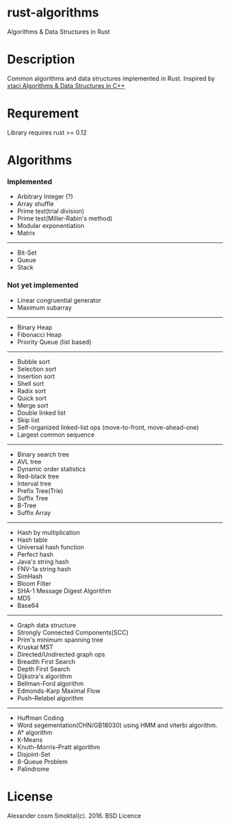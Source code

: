 # rust-algorithms
Algorithms &amp; Data Structures in Rust

# Description

Common algorithms and data structures implemented in Rust. Inspired by
[xtaci Algorithms &amp; Data Structures in C++](https://github.com/xtaci/algorithms)

# Requrement

Library requires rust >= 0.12

# Algorithms

### Implemented

- Arbitrary Integer (?)
- Array shuffle
- Prime test(trial division)
- Prime test(Miller-Rabin's method)
- Modular exponentiation
- Matrix

----
- Bit-Set
- Queue
- Stack

### Not yet implemented

- Linear congruential generator
- Maximum subarray

----
- Binary Heap
- Fibonacci Heap
- Priority Queue (list based)

----
- Bubble sort
- Selection sort
- Insertion sort
- Shell sort
- Radix sort
- Quick sort
- Merge sort
- Double linked list
- Skip list
- Self-organized linked-list ops (move-to-front, move-ahead-one)
- Largest common sequence

----
- Binary search tree
- AVL tree
- Dynamic order statistics
- Red-black tree
- Interval tree
- Prefix Tree(Trie)
- Suffix Tree
- B-Tree
- Suffix Array

----
- Hash by multiplication
- Hash table
- Universal hash function
- Perfect hash
- Java's string hash
- FNV-1a string hash
- SimHash
- Bloom Filter
- SHA-1 Message Digest Algorithm
- MD5
- Base64

----
- Graph data structure
- Strongly Connected Components(SCC)
- Prim's minimum spanning tree
- Kruskal MST
- Directed/Undirected graph ops
- Breadth First Search
- Depth First Search
- Dijkstra's algorithm
- Bellman-Ford algorithm
- Edmonds-Karp Maximal Flow
- Push–Relabel algorithm

----
- Huffman Coding
- Word segementation(CHN/GB18030) using HMM and viterbi algorithm.
- A* algorithm
- K-Means
- Knuth–Morris–Pratt algorithm
- Disjoint-Set
- 8-Queue Problem
- Palindrome

# License

Alexander cosm Smoktal(c). 2016.
BSD Licence
